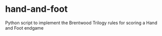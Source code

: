 # hand-and-foot

Python script to implement the Brentwood Trilogy rules for scoring a Hand and Foot endgame
